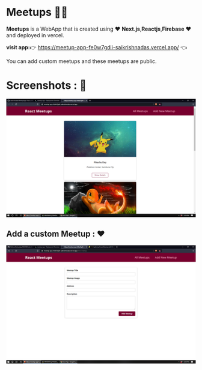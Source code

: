 # Meetups 🙋‍♂️

**Meetups** is a WebApp that is created using ❤️ **Next.js**,**Reactjs**,**Firebase** ❤️ and deployed in vercel.

**visit app:**👉  https://meetup-app-fe0w7gdii-saikrishnadas.vercel.app/   👈

You can add custom meetups and these meetups are public.

# Screenshots : 📸
 
![website screenshot](https://github.com/saikrishnadas/MeetupApp/blob/main/Screenshot%20(188).png)


## Add a custom Meetup : ❤️

![website screenshot2](https://github.com/saikrishnadas/MeetupApp/blob/main/Screenshot%20(189).png)
